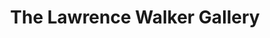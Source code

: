 ---
title: "The Lawrence Walker Gallery"
url: /colchester/the-lawrence-walker-gallery/
shop: Gebrauchtwaren
---